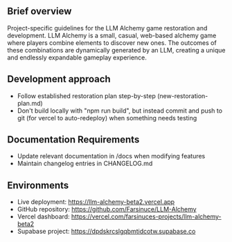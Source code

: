 ## Brief overview
Project-specific guidelines for the LLM Alchemy game restoration and development. LLM Alchemy is a small, casual, web-based alchemy game where players combine elements to discover new ones. The outcomes of these combinations are dynamically generated by an LLM, creating a unique and endlessly expandable gameplay experience.

## Development approach
- Follow established restoration plan step-by-step (new-restoration-plan.md)
- Don't build locally with "npm run build", but instead commit and push to git (for vercel to auto-redeploy) when something needs testing

## Documentation Requirements
-   Update relevant documentation in /docs when modifying features
-   Maintain changelog entries in CHANGELOG.md

## Environments
-   Live deployment: https://llm-alchemy-beta2.vercel.app
-   GitHub repository: https://github.com/Farsinuce/LLM-Alchemy
-   Vercel dashboard: https://vercel.com/farsinuces-projects/llm-alchemy-beta2
-   Supabase project: https://dpdskrcslgqbmtidcotw.supabase.co
